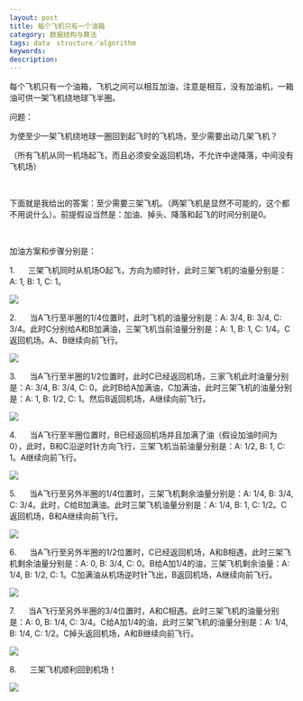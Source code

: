 ```yaml
---
layout: post
title: 每个飞机只有一个油箱
category: 数据结构与算法
tags: data　structure／algorithm
keywords: 
description: 
---
```


每个飞机只有一个油箱，飞机之间可以相互加油，注意是相互，没有加油机，一箱油可供一架飞机绕地球飞半圈。  

问题：

<span>为使至少一架飞机绕地球一圈回到起飞时的飞机场，至少需要出动几架飞机？</span>

<span>（所有飞机从同一机场起飞，而且必须安全返回机场，不允许中途降落，中间没有飞机场）</span><span> </span>

<span></span> 

下面就是我给出的答案：至少需要三架飞机。（两架飞机是显然不可能的，这个都不用说什么）。前提假设当然是：加油、掉头、降落和起飞的时间分别是0。

 

加油方案和步骤分别是：

1.      三架飞机同时从机场O起飞，方向为顺时针，此时三架飞机的油量分别是：A:
1, B: 1, C: 1。

![](http://hi.csdn.net/attachment/201107/25/0_13115795186W8H.gif)

2.      当A飞行至半圈的1/4位置时，此时飞机的油量分别是：A: 3/4, B: 3/4,
C: 3/4。此时C分别给A和B加满油，三架飞机当前油量分别是：A: 1, B: 1, C:
1/4。C返回机场。A、B继续向前飞行。

![](http://hi.csdn.net/attachment/201107/25/0_1311578949n42n.gif)

3.      当A飞行至半圈的1/2位置时，此时C已经返回机场，三家飞机此时油量分别是：A:
3/4, B: 3/4, C: 0。此时B给A加满油，C加满油，此时三架飞机的油量分别是：A:
1, B: 1/2, C: 1。然后B返回机场，A继续向前飞行。

![](http://hi.csdn.net/attachment/201107/25/0_1311578952m2G4.gif)

4.      当A飞行至半圈位置时，B已经返回机场并且加满了油（假设加油时间为0），此时，B和C沿逆时针方向飞行，三架飞机当前油量分别是：A:
1/2, B: 1, C: 1。A继续向前飞行。

![](http://hi.csdn.net/attachment/201107/25/0_13115789550dnj.gif)

5.      当A飞行至另外半圈的1/4位置时，三架飞机剩余油量分别是：A: 1/4, B:
3/4, C: 3/4。此时，C给B加满油。此时三架飞机油量分别是：A: 1/4, B: 1, C:
1/2。C返回机场，B和A继续向前飞行。

![](http://hi.csdn.net/attachment/201107/25/0_1311578960IjR1.gif)

6.      当A飞行至另外半圈的1/2位置时，C已经返回机场，A和B相遇，此时三架飞机剩余油量分别是：A:
0, B: 3/4, C: 0。B给A加1/4的油，三架飞机剩余油量：A: 1/4, B: 1/2, C:
1。C加满油从机场逆时针飞出，B返回机场，A继续向前飞行。

![](http://hi.csdn.net/attachment/201107/25/0_1311578964r6dU.gif)

7.      当A飞行至另外半圈的3/4位置时，A和C相遇。此时三架飞机的油量分别是：A:
0, B: 1/4, C: 3/4。C给A加1/4的油，此时三架飞机的油量分别是：A: 1/4, B:
1/4, C: 1/2。C掉头返回机场，A和B继续向前飞行。

![](http://hi.csdn.net/attachment/201107/25/0_1311578968d2AZ.gif)

8.      三架飞机顺利回到机场！

![](http://hi.csdn.net/attachment/201107/25/0_1311578973qTdN.gif)









